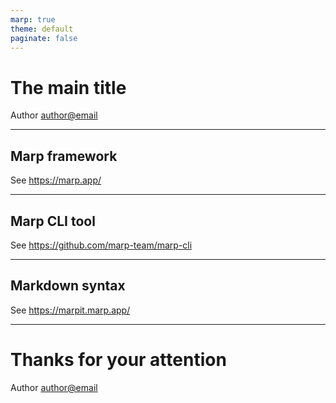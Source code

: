 ```yaml
---
marp: true
theme: default
paginate: false
---
```


# The main title

Author <author@email>

<!--

Presentation notes

-->

----

## Marp framework

See https://marp.app/

----

## Marp CLI tool

See https://github.com/marp-team/marp-cli

----

## Markdown syntax

See https://marpit.marp.app/

----

# Thanks for your attention

Author <author@email>
